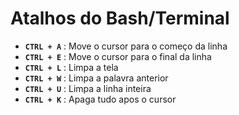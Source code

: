 # Atalhos do Bash/Terminal

+ **`CTRL + A`** : Move o cursor para o começo da linha
+ **`CTRL + E`** : Move o cursor para o final da linha
+ **`CTRL + L`** : Limpa a tela
+ **`CTRL + W`** : Limpa a palavra anterior
+ **`CTRL + U`** : Limpa a linha inteira
+ **`CTRL + K`** : Apaga tudo apos o cursor
 
